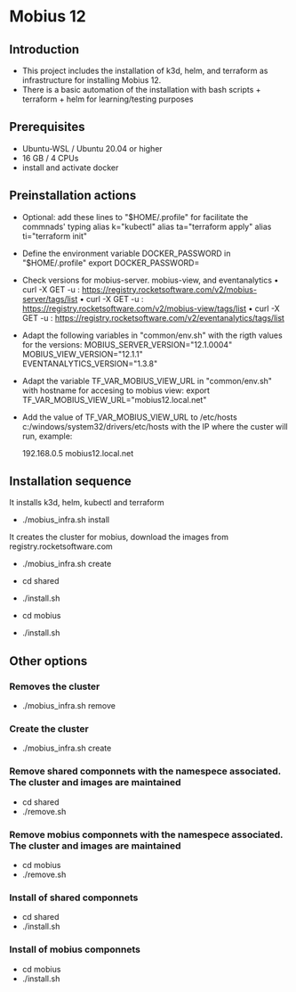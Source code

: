 # Mobius 12 
## Introduction
- This project includes the installation of k3d, helm, and terraform as infrastructure for installing Mobius 12. 
- There is a basic automation of the installation with bash scripts + terraform + helm for learning/testing purposes

## Prerequisites
- Ubuntu-WSL / Ubuntu 20.04 or higher
- 16 GB / 4 CPUs
- install and activate docker

## Preinstallation actions
- Optional: add these lines to "$HOME/.profile" for facilitate the commnads' typing
    alias k="kubectl"
    alias ta="terraform apply"
    alias ti="terraform init"

- Define the environment variable DOCKER_PASSWORD in "$HOME/.profile"
    export DOCKER_PASSWORD=<RCC password encripted base64>
      

- Check versions for mobius-server. mobius-view, and eventanalytics
•	curl -X GET -u <username RCC>:<password RCC> https://registry.rocketsoftware.com/v2/mobius-server/tags/list
•	curl -X GET -u <username RCC>:<password RCC> https://registry.rocketsoftware.com/v2/mobius-view/tags/list
•	curl -X GET -u <username RCC>:<password RCC> https://registry.rocketsoftware.com/v2/eventanalytics/tags/list

- Adapt the following variables in "common/env.sh" with the rigth values for the versions:
    MOBIUS_SERVER_VERSION="12.1.0004"   
    MOBIUS_VIEW_VERSION="12.1.1"                           
    EVENTANALYTICS_VERSION="1.3.8"                        

- Adapt the variable TF_VAR_MOBIUS_VIEW_URL in "common/env.sh" with hostname for accesing to mobius view:
    export TF_VAR_MOBIUS_VIEW_URL="mobius12.local.net"  

- Add the value of TF_VAR_MOBIUS_VIEW_URL to /etc/hosts c:/windows/system32/drivers/etc/hosts 
  with the IP where the custer will run, example:

     192.168.0.5     mobius12.local.net

## Installation sequence

It installs k3d, helm, kubectl and terraform
- ./mobius_infra.sh install

It creates the cluster for mobius, download the images from registry.rocketsoftware.com
- ./mobius_infra.sh create

- cd shared
- ./install.sh

- cd mobius
- ./install.sh


## Other options
### Removes the cluster
- ./mobius_infra.sh remove

### Create the cluster
- ./mobius_infra.sh create

### Remove shared componnets with the namespece associated. The cluster and images are maintained
- cd shared
- ./remove.sh

### Remove mobius componnets with the namespece associated. The cluster and images are maintained
- cd mobius
- ./remove.sh

###  Install of shared componnets
- cd shared
- ./install.sh

###  Install of mobius componnets
- cd mobius
- ./install.sh

